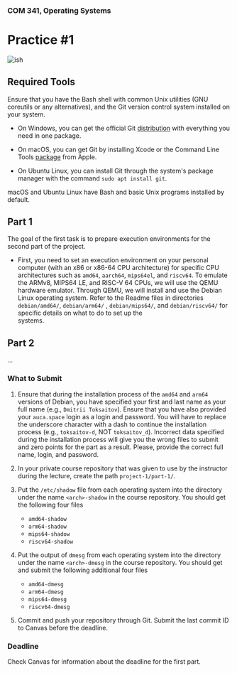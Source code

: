 ### COM 341, Operating Systems
# Practice #1

![ish](http://i.imgur.com/hUwm2PG.gif)

## Required Tools

Ensure that you have the Bash shell with common Unix utilities (GNU coreutils or
any alternatives), and the Git version control system installed on your system.

* On Windows, you can get the official Git
  [distribution](https://git-scm.com/downloads) with everything you need in one
  package.

* On macOS, you can get Git by installing Xcode or the Command Line Tools
  [package](https://developer.apple.com/opensource) from Apple.

* On Ubuntu Linux, you can install Git through the system's package manager with
  the command `sudo apt install git`.

macOS and Ubuntu Linux have Bash and basic Unix programs installed by default.

## Part 1

The goal of the first task is to prepare execution environments for the second part of
the project.

* First, you need to set an execution environment on your personal computer (with an x86
  or x86-64 CPU architecture) for specific CPU architectures such as `amd64`, `aarch64`,
  `mips64el`, and `riscv64`. To emulate the ARMv8, MIPS64 LE, and RISC-V 64 CPUs, we will
  use the QEMU hardware emulator. Through QEMU, we will install and use the Debian Linux 
  operating system. Refer to the Readme files in directories `debian/amd64/`, `debian/arm64/`
  , `debian/mips64/`, and `debian/riscv64/` for specific details on what to do to set up the \
  systems.

## Part 2

...

### What to Submit

1. Ensure that during the installation process of the `amd64` and `arm64` versions of Debian,
   you have specified your first and last name as your full name (e.g., `Dmitrii Toksaitov`). 
   Ensure that you have also provided your `auca.space` login as a login and password. You 
   will have to replace the underscore character with a dash to continue the installation 
   process (e.g., `toksaitov-d`, NOT `toksaitov_d`). Incorrect data specified during the 
   installation process will give you the wrong files to submit and zero points for the part 
   as a result. Please, provide the correct full name, login, and password.

2. In your private course repository that was given to use by the instructor during the
   lecture, create the path `project-1/part-1/`.

3. Put the `/etc/shadow` file from each operating system into the directory under the
   name `<arch>-shadow` in the course repository. You should get the following four files

    * `amd64-shadow`
    * `arm64-shadow`
    * `mips64-shadow`
    * `riscv64-shadow`

3. Put the output of `dmesg` from each operating system into the directory under the
   name `<arch>-dmesg` in the course repository. You should get and submit
   the following additional four files

    * `amd64-dmesg`
    * `arm64-dmesg`
    * `mips64-dmesg`
    * `riscv64-dmesg`

4.  Commit and push your repository through Git. Submit the last commit ID to Canvas
    before the deadline.

### Deadline

Check Canvas for information about the deadline for the first part. 
